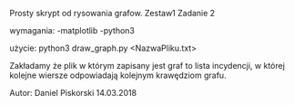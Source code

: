 Prosty skrypt od rysowania grafow.
Zestaw1 Zadanie 2

wymagania:
        -matplotlib
        -python3

użycie:
        python3 draw_graph.py <NazwaPliku.txt>

Zakładamy że plik w którym zapisany jest graf to lista incydencji, w której kolejne wiersze odpowiadają kolejnym krawędziom grafu.

Autor: Daniel Piskorski
14.03.2018

